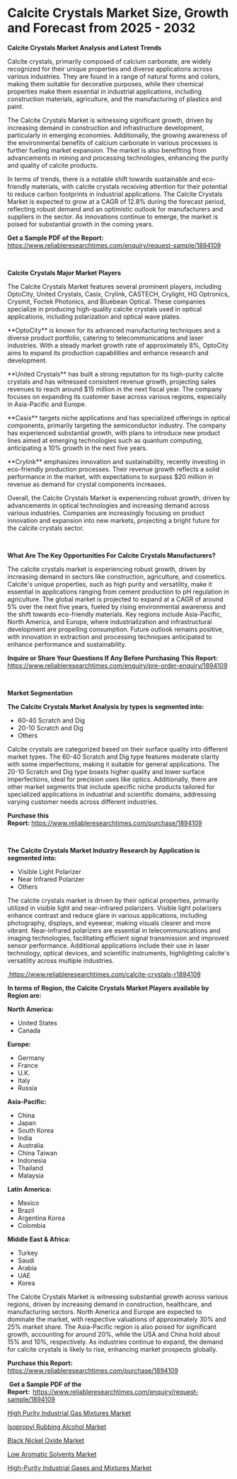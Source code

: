 <p><h1>Calcite Crystals Market Size, Growth and Forecast from 2025 - 2032</h1></p><p><strong>Calcite Crystals Market Analysis and Latest Trends</strong></p>
<p><p>Calcite crystals, primarily composed of calcium carbonate, are widely recognized for their unique properties and diverse applications across various industries. They are found in a range of natural forms and colors, making them suitable for decorative purposes, while their chemical properties make them essential in industrial applications, including construction materials, agriculture, and the manufacturing of plastics and paint.</p><p>The Calcite Crystals Market is witnessing significant growth, driven by increasing demand in construction and infrastructure development, particularly in emerging economies. Additionally, the growing awareness of the environmental benefits of calcium carbonate in various processes is further fueling market expansion. The market is also benefiting from advancements in mining and processing technologies, enhancing the purity and quality of calcite products.</p><p>In terms of trends, there is a notable shift towards sustainable and eco-friendly materials, with calcite crystals receiving attention for their potential to reduce carbon footprints in industrial applications. The Calcite Crystals Market is expected to grow at a CAGR of 12.8% during the forecast period, reflecting robust demand and an optimistic outlook for manufacturers and suppliers in the sector. As innovations continue to emerge, the market is poised for substantial growth in the coming years.</p></p>
<p><strong>Get a Sample PDF of the Report:&nbsp;</strong> <a href="https://www.reliableresearchtimes.com/enquiry/request-sample/1894109?utm_campaign=2131&utm_medium=2&utm_source=Github&utm_content=ia&utm_term=31012025&utm_id=calcite-crystals">https://www.reliableresearchtimes.com/enquiry/request-sample/1894109</a></p>
<p>&nbsp;</p>
<p><strong>Calcite Crystals Major Market Players</strong></p>
<p><p>The Calcite Crystals Market features several prominent players, including OptoCity, United Crystals, Casix, Crylink, CASTECH, Crylight, HG Optronics, Crysmit, Foctek Photonics, and Bluebean Optical. These companies specialize in producing high-quality calcite crystals used in optical applications, including polarization and optical wave plates.</p><p>**OptoCity** is known for its advanced manufacturing techniques and a diverse product portfolio, catering to telecommunications and laser industries. With a steady market growth rate of approximately 8%, OptoCity aims to expand its production capabilities and enhance research and development.</p><p>**United Crystals** has built a strong reputation for its high-purity calcite crystals and has witnessed consistent revenue growth, projecting sales revenues to reach around $15 million in the next fiscal year. The company focuses on expanding its customer base across various regions, especially in Asia-Pacific and Europe.</p><p>**Casix** targets niche applications and has specialized offerings in optical components, primarily targeting the semiconductor industry. The company has experienced substantial growth, with plans to introduce new product lines aimed at emerging technologies such as quantum computing, anticipating a 10% growth in the next five years.</p><p>**Crylink** emphasizes innovation and sustainability, recently investing in eco-friendly production processes. Their revenue growth reflects a solid performance in the market, with expectations to surpass $20 million in revenue as demand for crystal components increases.</p><p>Overall, the Calcite Crystals Market is experiencing robust growth, driven by advancements in optical technologies and increasing demand across various industries. Companies are increasingly focusing on product innovation and expansion into new markets, projecting a bright future for the calcite crystals sector.</p></p>
<p>&nbsp;</p>
<p><strong>What Are The Key Opportunities For Calcite Crystals Manufacturers?</strong></p>
<p><p>The calcite crystals market is experiencing robust growth, driven by increasing demand in sectors like construction, agriculture, and cosmetics. Calcite's unique properties, such as high purity and versatility, make it essential in applications ranging from cement production to pH regulation in agriculture. The global market is projected to expand at a CAGR of around 5% over the next five years, fueled by rising environmental awareness and the shift towards eco-friendly materials. Key regions include Asia-Pacific, North America, and Europe, where industrialization and infrastructural development are propelling consumption. Future outlook remains positive, with innovation in extraction and processing techniques anticipated to enhance performance and sustainability.</p></p>
<p><strong>Inquire or Share Your Questions If Any Before Purchasing This Report:</strong> <a href="https://www.reliableresearchtimes.com/enquiry/pre-order-enquiry/1894109?utm_campaign=2131&utm_medium=2&utm_source=Github&utm_content=ia&utm_term=31012025&utm_id=calcite-crystals">https://www.reliableresearchtimes.com/enquiry/pre-order-enquiry/1894109</a></p>
<p>&nbsp;</p>
<p><strong>Market Segmentation</strong></p>
<p><strong>The Calcite Crystals Market Analysis by types is segmented into:</strong></p>
<p><ul><li>60-40 Scratch and Dig</li><li>20-10 Scratch and Dig</li><li>Others</li></ul></p>
<p><p>Calcite crystals are categorized based on their surface quality into different market types. The 60-40 Scratch and Dig type features moderate clarity with some imperfections, making it suitable for general applications. The 20-10 Scratch and Dig type boasts higher quality and lower surface imperfections, ideal for precision uses like optics. Additionally, there are other market segments that include specific niche products tailored for specialized applications in industrial and scientific domains, addressing varying customer needs across different industries.</p></p>
<p><strong>Purchase this Report:&nbsp;</strong><a href="https://www.reliableresearchtimes.com/purchase/1894109?utm_campaign=2131&utm_medium=2&utm_source=Github&utm_content=ia&utm_term=31012025&utm_id=calcite-crystals">https://www.reliableresearchtimes.com/purchase/1894109</a></p>
<p>&nbsp;</p>
<p><strong>The Calcite Crystals Market Industry Research by Application is segmented into:</strong></p>
<p><ul><li>Visible Light Polarizer</li><li>Near Infrared Polarizer</li><li>Others</li></ul></p>
<p><p>The calcite crystals market is driven by their optical properties, primarily utilized in visible light and near-infrared polarizers. Visible light polarizers enhance contrast and reduce glare in various applications, including photography, displays, and eyewear, making visuals clearer and more vibrant. Near-infrared polarizers are essential in telecommunications and imaging technologies, facilitating efficient signal transmission and improved sensor performance. Additional applications include their use in laser technology, optical devices, and scientific instruments, highlighting calcite's versatility across multiple industries.</p></p>
<p><a href="https://www.reliableresearchtimes.com/calcite-crystals-r1894109?utm_campaign=2131&utm_medium=2&utm_source=Github&utm_content=ia&utm_term=31012025&utm_id=calcite-crystals">&nbsp;https://www.reliableresearchtimes.com/calcite-crystals-r1894109</a></p>
<p><strong>In terms of Region, the Calcite Crystals Market Players available by Region are:</strong></p>
<p>
    <p> <strong> North America: </strong>
        <ul>
            <li>United States</li>
            <li>Canada</li>
        </ul>
        </p> 
    <p> <strong> Europe: </strong>
        <ul>
            <li>Germany</li>
            <li>France</li>
            <li>U.K.</li>
            <li>Italy</li>
            <li>Russia</li>
        </ul>
        </p> 
    <p> <strong> Asia-Pacific: </strong>
        <ul>
            <li>China</li>
            <li>Japan</li>
            <li>South Korea</li>
            <li>India</li>
            <li>Australia</li>
            <li>China Taiwan</li>
            <li>Indonesia</li>
            <li>Thailand</li>
            <li>Malaysia</li>
        </ul>
        </p> 
    <p> <strong> Latin America: </strong>
        <ul>
            <li>Mexico</li>
            <li>Brazil</li>
            <li>Argentina Korea</li>
            <li>Colombia</li>
        </ul>
        </p> 
    <p> <strong> Middle East & Africa: </strong>
        <ul>
            <li>Turkey</li>
            <li>Saudi</li>
            <li>Arabia</li>
            <li>UAE</li>
            <li>Korea</li>
        </ul>
    </p>
    </p>
<p><p>The Calcite Crystals Market is witnessing substantial growth across various regions, driven by increasing demand in construction, healthcare, and manufacturing sectors. North America and Europe are expected to dominate the market, with respective valuations of approximately 30% and 25% market share. The Asia-Pacific region is also poised for significant growth, accounting for around 20%, while the USA and China hold about 15% and 10%, respectively. As industries continue to expand, the demand for calcite crystals is likely to rise, enhancing market prospects globally.</p></p>
<p><strong>Purchase this Report: </strong><a href="https://www.reliableresearchtimes.com/purchase/1894109?utm_campaign=2131&utm_medium=2&utm_source=Github&utm_content=ia&utm_term=31012025&utm_id=calcite-crystals">https://www.reliableresearchtimes.com/purchase/1894109</a></p>
<p>&nbsp;<strong>Get a Sample PDF of the Report:&nbsp;&nbsp;</strong><a href="https://www.reliableresearchtimes.com/enquiry/request-sample/1894109?utm_campaign=2131&utm_medium=2&utm_source=Github&utm_content=ia&utm_term=31012025&utm_id=calcite-crystals">https://www.reliableresearchtimes.com/enquiry/request-sample/1894109</a></p>
<p><strong></strong></p>
<p><p><a href="https://www.linkedin.com/pulse/high-purity-industrial-gas-mixtures-market-analysis-report-whjuf?utm_campaign=2131&utm_medium=2&utm_source=Github&utm_content=ia&utm_term=31012025&utm_id=calcite-crystals">High Purity Industrial Gas Mixtures Market</a></p><p><a href="https://www.linkedin.com/pulse/isopropyl-rubbing-alcohol-market-research-key-insights-abute?utm_campaign=2131&utm_medium=2&utm_source=Github&utm_content=ia&utm_term=31012025&utm_id=calcite-crystals">Isopropyl Rubbing Alcohol Market</a></p><p><a href="https://github.com/LilianFaulkner65/Market-Research-Report-List-1/blob/main/black-nickel-oxide-market.md?utm_campaign=2131&utm_medium=2&utm_source=Github&utm_content=ia&utm_term=31012025&utm_id=calcite-crystals">Black Nickel Oxide Market</a></p><p><a href="https://www.linkedin.com/pulse/insightson-low-aromatic-solvents-market-examining-markets-bcy5f?utm_campaign=2131&utm_medium=2&utm_source=Github&utm_content=ia&utm_term=31012025&utm_id=calcite-crystals">Low Aromatic Solvents Market</a></p><p><a href="https://www.linkedin.com/pulse/key-drivers-high-purity-industrial-gases-mixtures-market-glhyf?utm_campaign=2131&utm_medium=2&utm_source=Github&utm_content=ia&utm_term=31012025&utm_id=calcite-crystals">High-Purity Industrial Gases and Mixtures Market</a></p></p>